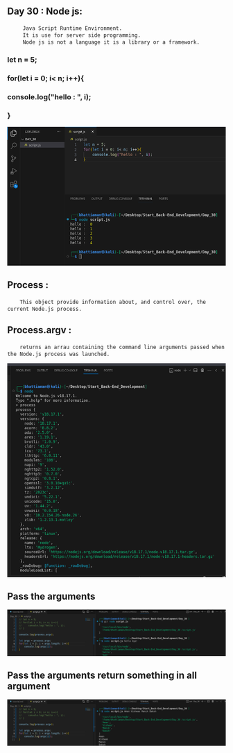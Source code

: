 ## Day 30 : Node js:

         Java Script Runtime Environment.  
         It is use for server side programming.  
         Node js is not a language it is a library or a framework.

### let n = 5;
###    for(let i = 0; i< n; i++){
###        console.log("hello : ", i);
###    }

 ![How to run program](image1.png)

## Process :

        This object provide information about, and control over, the current Node.js process.

## Process.argv :
        returns an arrau containing the command line arguments passed when the Node.js process was launched.

![How to run program](image2.png)

## Pass the arguments 

![How to run program](image3.png)

## Pass the arguments return something in all argument

![How to run program](image4.png)

<!-- git add --all
git commit -m "update"
git push -->